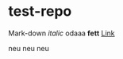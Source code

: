 # test-repo
Mark-down *italic* odaaa **fett**
[Link](https://docs.google.com/spreadsheets/d/17o0KhfWRK0o6Tw5Mf2S8zLwXvJNhTtJXoLsshV-wKQg/edit#gid=0)

neu neu neu